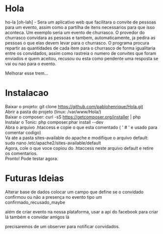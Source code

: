 Hola
====

ho-la [oh-lah] - Sera um aplicativo web que facilitara o convite de pessoas para um evento, assim como a partilha de itens necessarios para que isso aconteca.
Um exemplo seria um evento de churrasco. O provedor do churrasco convidara as pessoas e tambem, automaticamente, ja pedira as pessoas o que elas devem levar para o churrasco. O programa procura repartir as quantidades de cada item para o churrasco de forma igualitaria entre os convidados, assim como rastreia o numero de convites que foram enviados e quem aceitou, recusou ou esta como pendente uma resposta se vai ou nao para o evento.

Melhorar esse trem...


Instalacao
===
Baixar o projeto: git clone https://github.com/pablohenrique/Hola.git <br/>
Abrir a pasta do projeto (linux: /var/www/Hola/) <br/>
Baixar o composer: curl -sS https://getcomposer.org/installer | php <br/>
Instalar o Tonic: php composer.phar install --dev <br/>
Abra o arquivo .htaccess e copie o que esta comentado ( ' # ' e usado para comentar codigo) <br/>
Va ate a pasta sites-available do apache e modifique o arquivo default: sudo nano /etc/apache2/sites-available/default <br/>
Agora, cole o que voce copiou do .htaccess neste arquivo default e retire os comentarios. <br/>
Pronto! Pode testar agora.


Futuras Ideias
===

Alterar base de dados colocar um campo que define se o convidado confirmou ou não a 
presença no evento tipo um confirmado_recusado_maybe

além de criar evento na nossa plataforma, usar a api do facebook 
para criar lá também e convidar amigos lá


precisaremos de um observer para notificar convidados.
